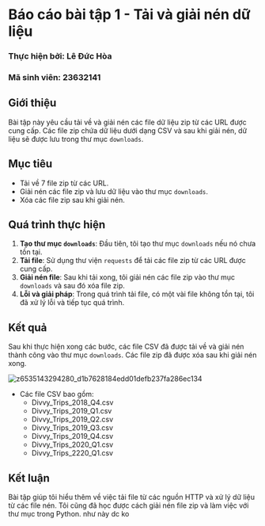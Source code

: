 # Báo cáo bài tập 1 - Tải và giải nén dữ liệu

### Thực hiện bởi: Lê Đức Hòa
### Mã sinh viên: 23632141

## Giới thiệu
Bài tập này yêu cầu tải về và giải nén các file dữ liệu zip từ các URL được cung cấp. Các file zip chứa dữ liệu dưới dạng CSV và sau khi giải nén, dữ liệu sẽ được lưu trong thư mục `downloads`.

## Mục tiêu
- Tải về 7 file zip từ các URL.
- Giải nén các file zip và lưu dữ liệu vào thư mục `downloads`.
- Xóa các file zip sau khi giải nén.

## Quá trình thực hiện

1. **Tạo thư mục `downloads`**: Đầu tiên, tôi tạo thư mục `downloads` nếu nó chưa tồn tại.
2. **Tải file**: Sử dụng thư viện `requests` để tải các file zip từ các URL được cung cấp.
3. **Giải nén file**: Sau khi tải xong, tôi giải nén các file zip vào thư mục `downloads` và sau đó xóa file zip.
4. **Lỗi và giải pháp**: Trong quá trình tải file, có một vài file không tồn tại, tôi đã xử lý lỗi và tiếp tục quá trình.

## Kết quả
Sau khi thực hiện xong các bước, các file CSV đã được tải về và giải nén thành công vào thư mục `downloads`. Các file zip đã được xóa sau khi giải nén xong.

  
![z6535143294280_d1b7628184edd01defb237fa286ec134](https://github.com/user-attachments/assets/24acb830-c905-4c52-964d-4e7fc0a329f8)


- Các file CSV bao gồm:
  - Divvy_Trips_2018_Q4.csv
  - Divvy_Trips_2019_Q1.csv
  - Divvy_Trips_2019_Q2.csv
  - Divvy_Trips_2019_Q3.csv
  - Divvy_Trips_2019_Q4.csv
  - Divvy_Trips_2020_Q1.csv
  - Divvy_Trips_2220_Q1.csv

## Kết luận
Bài tập giúp tôi hiểu thêm về việc tải file từ các nguồn HTTP và xử lý dữ liệu từ các file nén. Tôi cũng đã học được cách giải nén file zip và làm việc với thư mục trong Python.
như này dc ko
